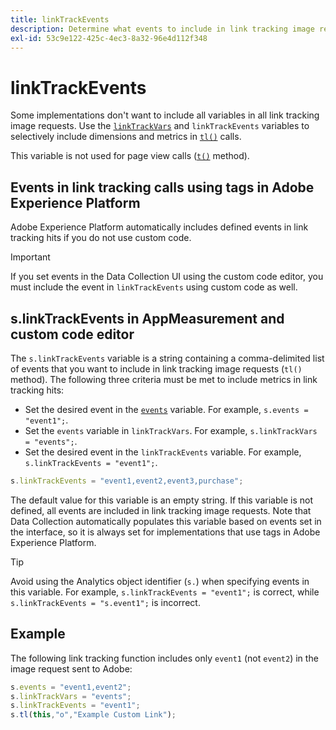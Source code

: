 ```yaml
---
title: linkTrackEvents
description: Determine what events to include in link tracking image requests.
exl-id: 53c9e122-425c-4ec3-8a32-96e4d112f348
---
```

# linkTrackEvents

Some implementations don't want to include all variables in all link tracking image requests. Use the [`linkTrackVars`](linktrackvars.md) and `linkTrackEvents` variables to selectively include dimensions and metrics in [`tl()`](../functions/tl-method.md) calls.

This variable is not used for page view calls ([`t()`](../functions/t-method.md) method).

## Events in link tracking calls using tags in Adobe Experience Platform

Adobe Experience Platform automatically includes defined events in link tracking hits if you do not use custom code.

>[!IMPORTANT]
>
>If you set events in the Data Collection UI using the custom code editor, you must include the event in `linkTrackEvents` using custom code as well.

## s.linkTrackEvents in AppMeasurement and custom code editor

The `s.linkTrackEvents` variable is a string containing a comma-delimited list of events that you want to include in link tracking image requests (`tl()` method). The following three criteria must be met to include metrics in link tracking hits:

* Set the desired event in the [`events`](../page-vars/events/events-overview.md) variable. For example, `s.events = "event1";`.
* Set the `events` variable in `linkTrackVars`. For example, `s.linkTrackVars = "events";`.
* Set the desired event in the `linkTrackEvents` variable. For example, `s.linkTrackEvents = "event1";`.

```js
s.linkTrackEvents = "event1,event2,event3,purchase";
```

The default value for this variable is an empty string. If this variable is not defined, all events are included in link tracking image requests. Note that Data Collection automatically populates this variable based on events set in the interface, so it is always set for implementations that use tags in Adobe Experience Platform.

>[!TIP]
>
>Avoid using the Analytics object identifier (`s.`) when specifying events in this variable. For example, `s.linkTrackEvents = "event1";` is correct, while `s.linkTrackEvents = "s.event1";` is incorrect.

## Example

The following link tracking function includes only `event1` (not `event2`) in the image request sent to Adobe:

```js
s.events = "event1,event2";
s.linkTrackVars = "events";
s.linkTrackEvents = "event1";
s.tl(this,"o","Example Custom Link");
```
